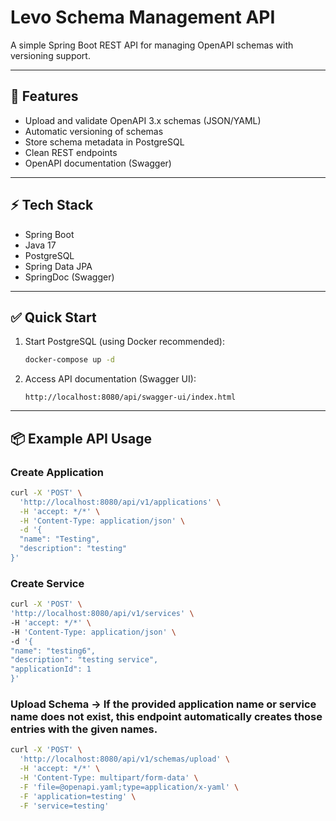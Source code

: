 # Levo Schema Management API

A simple Spring Boot REST API for managing OpenAPI schemas with versioning support.

---

## 🚀 Features

- Upload and validate OpenAPI 3.x schemas (JSON/YAML)
- Automatic versioning of schemas
- Store schema metadata in PostgreSQL
- Clean REST endpoints
- OpenAPI documentation (Swagger)

---

## ⚡️ Tech Stack

- Spring Boot
- Java 17
- PostgreSQL
- Spring Data JPA
- SpringDoc (Swagger)

---

## ✅ Quick Start

1. Start PostgreSQL (using Docker recommended):
    ```bash
    docker-compose up -d
    ```

2. Access API documentation (Swagger UI):
    ```
    http://localhost:8080/api/swagger-ui/index.html
    ```

---

## 📦 Example API Usage

### Create Application
```bash
curl -X 'POST' \
  'http://localhost:8080/api/v1/applications' \
  -H 'accept: */*' \
  -H 'Content-Type: application/json' \
  -d '{
  "name": "Testing",
  "description": "testing"
}'
```

### Create Service
```bash
curl -X 'POST' \
'http://localhost:8080/api/v1/services' \
-H 'accept: */*' \
-H 'Content-Type: application/json' \
-d '{
"name": "testing6",
"description": "testing service",
"applicationId": 1
}'
````

### Upload Schema -> If the provided application name or service name does not exist, this endpoint automatically creates those entries with the given names.
```bash
curl -X 'POST' \
  'http://localhost:8080/api/v1/schemas/upload' \
  -H 'accept: */*' \
  -H 'Content-Type: multipart/form-data' \
  -F 'file=@openapi.yaml;type=application/x-yaml' \
  -F 'application=testing' \
  -F 'service=testing'
```